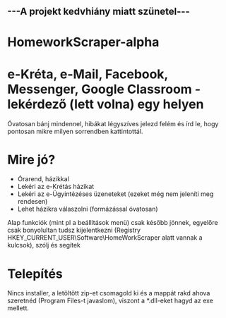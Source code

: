 ## ---A projekt kedvhiány miatt szünetel---
# HomeworkScraper-alpha
# e-Kréta, e-Mail, Facebook, Messenger, Google Classroom - lekérdező (lett volna) egy helyen

Óvatosan bánj mindennel, hibákat légyszíves jelezd felém és írd le, hogy pontosan mikre milyen sorrendben kattintottál.

# Mire jó?

- Órarend, házikkal
- Lekéri az e-Krétás házikat
- Lekéri az e-Ügyintézéses üzeneteket (ezeket még nem jeleníti meg rendesen)
- Lehet házikra válaszolni (formázással óvatosan)

Alap funkciók (mint pl a beállítások menü) csak később jönnek, egyelőre csak bonyolultan tudsz kijelentkezni (Registry HKEY_CURRENT_USER\Software\HomeWorkScraper alatt vannak a kulcsok), szólj és segítek

# Telepítés
Nincs installer, a letöltött zip-et csomagold ki és a mappát rakd ahova szeretnéd (Program Files-t javaslom), viszont a *.dll-eket hagyd az exe mellett.
